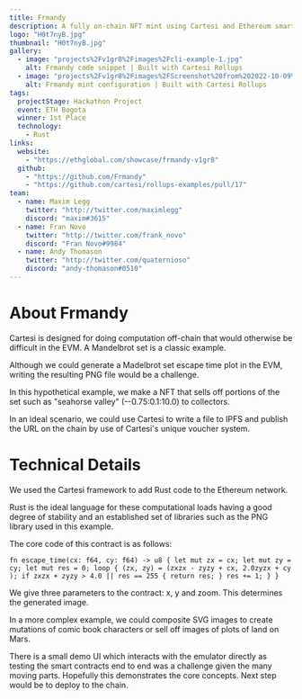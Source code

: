 ```yaml
---
title: Frmandy
description: A fully on-chain NFT mint using Cartesi and Ethereum smart contracts
logo: "H0t7nyB.jpg"
thumbnail: "H0t7nyB.jpg"
gallery:
  - image: "projects%2Fv1gr8%2Fimages%2Fcli-example-1.jpg"
    alt: Frmandy code snippet | Built with Cartesi Rollups
  - image: "projects%2Fv1gr8%2Fimages%2FScreenshot%20from%202022-10-09%2014-34-24.png"
    alt: Frmandy mint configuration | Built with Cartesi Rollups
tags:
  projectStage: Hackathon Project
  event: ETH Bogota
  winner: 1st Place
  technology:
    - Rust
links:
  website:
    - "https://ethglobal.com/showcase/frmandy-v1gr8"
  github:
    - "https://github.com/Frmandy"
    - "https://github.com/cartesi/rollups-examples/pull/17"
team:
  - name: Maxim Legg
    twitter: "http://twitter.com/maximlegg"
    discord: "maxim#3615"
  - name: Fran Novo
    twitter: "http://twitter.com/frank_novo"
    discord: "Fran Novo#9984"
  - name: Andy Thomason
    twitter: "http://twitter.com/quaternioso"
    discord: "andy-thomason#0510"
---
```


# About Frmandy

Cartesi is designed for doing computation off-chain that would otherwise be difficult in the EVM. A Mandelbrot set is a classic example.

Although we could generate a Madelbrot set escape time plot in the EVM, writing the resulting PNG file would be a challenge.

In this hypothetical example, we make a NFT that sells off portions of the set such as "seahorse valley" (--0.75:0.1:10.0) to collectors.

In an ideal scenario, we could use Cartesi to write a file to IPFS and publish the URL on the chain by use of Cartesi's unique voucher system.

# Technical Details

We used the Cartesi framework to add Rust code to the Ethereum network.

Rust is the ideal language for these computational loads having a good degree of stability and an established set of libraries such as the PNG library used in this example.

The core code of this contract is as follows:

```
fn escape_time(cx: f64, cy: f64) -> u8 { let mut zx = cx; let mut zy = cy; let mut res = 0; loop { (zx, zy) = (zxzx - zyzy + cx, 2.0zyzx + cy ); if zxzx + zyzy > 4.0 || res == 255 { return res; } res += 1; } }
```

We give three parameters to the contract: x, y and zoom. This determines the generated image.

In a more complex example, we could composite SVG images to create mutations of comic book characters or sell off images of plots of land on Mars.

There is a small demo UI which interacts with the emulator directly as testing the smart contracts end to end was a challenge given the many moving parts. Hopefully this demonstrates the core concepts. Next step would be to deploy to the chain.
